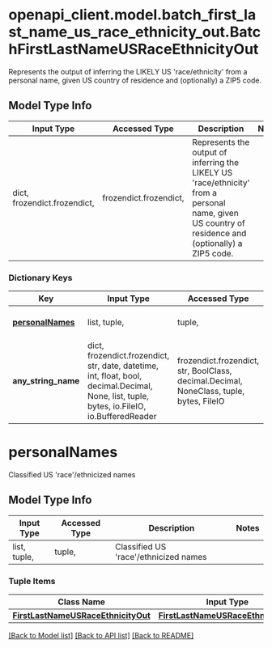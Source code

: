 # openapi_client.model.batch_first_last_name_us_race_ethnicity_out.BatchFirstLastNameUSRaceEthnicityOut

Represents the output of inferring the LIKELY US 'race/ethnicity' from a personal name, given US country of residence and (optionally) a ZIP5 code.

## Model Type Info
Input Type | Accessed Type | Description | Notes
------------ | ------------- | ------------- | -------------
dict, frozendict.frozendict,  | frozendict.frozendict,  | Represents the output of inferring the LIKELY US &#x27;race/ethnicity&#x27; from a personal name, given US country of residence and (optionally) a ZIP5 code. | 

### Dictionary Keys
Key | Input Type | Accessed Type | Description | Notes
------------ | ------------- | ------------- | ------------- | -------------
**[personalNames](#personalNames)** | list, tuple,  | tuple,  | Classified US &#x27;race&#x27;/ethnicized names | [optional] 
**any_string_name** | dict, frozendict.frozendict, str, date, datetime, int, float, bool, decimal.Decimal, None, list, tuple, bytes, io.FileIO, io.BufferedReader | frozendict.frozendict, str, BoolClass, decimal.Decimal, NoneClass, tuple, bytes, FileIO | any string name can be used but the value must be the correct type | [optional]

# personalNames

Classified US 'race'/ethnicized names

## Model Type Info
Input Type | Accessed Type | Description | Notes
------------ | ------------- | ------------- | -------------
list, tuple,  | tuple,  | Classified US &#x27;race&#x27;/ethnicized names | 

### Tuple Items
Class Name | Input Type | Accessed Type | Description | Notes
------------- | ------------- | ------------- | ------------- | -------------
[**FirstLastNameUSRaceEthnicityOut**](FirstLastNameUSRaceEthnicityOut.md) | [**FirstLastNameUSRaceEthnicityOut**](FirstLastNameUSRaceEthnicityOut.md) | [**FirstLastNameUSRaceEthnicityOut**](FirstLastNameUSRaceEthnicityOut.md) |  | 

[[Back to Model list]](../../README.md#documentation-for-models) [[Back to API list]](../../README.md#documentation-for-api-endpoints) [[Back to README]](../../README.md)

